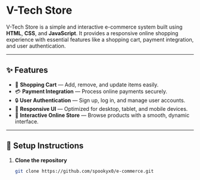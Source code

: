 # V-Tech Store

V-Tech Store is a simple and interactive e-commerce system built using **HTML**, **CSS**, and **JavaScript**. It provides a responsive online shopping experience with essential features like a shopping cart, payment integration, and user authentication.

---

## ✨ Features

- 🛒 **Shopping Cart** — Add, remove, and update items easily.
- 💳 **Payment Integration** — Process online payments securely.
- 🔒 **User Authentication** — Sign up, log in, and manage user accounts.
- 📱 **Responsive UI** — Optimized for desktop, tablet, and mobile devices.
- 🏪 **Interactive Online Store** — Browse products with a smooth, dynamic interface.

---

## 🚀 Setup Instructions

1. **Clone the repository**
   ```bash
   git clone https://github.com/spookyx0/e-commerce.git
